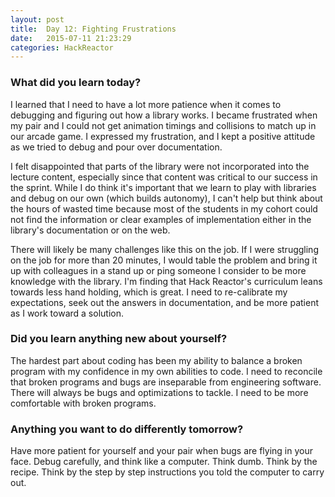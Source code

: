 ```yaml
---
layout: post
title:  Day 12: Fighting Frustrations
date:   2015-07-11 21:23:29
categories: HackReactor
---
```


### What did you learn today?

I learned that I need to have a lot more patience when it comes to debugging and figuring out how a library works. I became frustrated when my pair and I could not get animation timings and collisions to match up in our arcade game. I expressed my frustration, and I kept a positive attitude as we tried to debug and pour over documentation.

I felt disappointed that parts of the library were not incorporated into the lecture content, especially since that content was critical to our success in the sprint. While I do think it's important that we learn to play with libraries and debug on our own (which builds autonomy), I can't help but think about the hours of wasted time because most of the students in my cohort could not find the information or clear examples of implementation either in the library's documentation or on the web.

There will likely be many challenges like this on the job. If I were struggling on the job for more than 20 minutes, I would table the problem and bring it up with colleagues in a stand up or ping someone I consider to be more knowledge with the library. I'm finding that Hack Reactor's curriculum leans towards less hand holding, which is great. I need to re-calibrate my expectations, seek out the answers in documentation, and be more patient as I work toward a solution.

### Did you learn anything new about yourself?

The hardest part about coding has been my ability to balance a broken program with my confidence in my own abilities to code. I need to reconcile that broken programs and bugs are inseparable from engineering software. There will always be bugs and optimizations to tackle. I need to be more comfortable with broken programs.

### Anything you want to do differently tomorrow?

Have more patient for yourself and your pair when bugs are flying in your face. Debug carefully, and think like a computer. Think dumb. Think by the recipe. Think by the step by step instructions you told the computer to carry out.